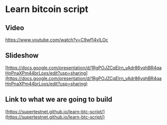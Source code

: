 # Learn bitcoin script

## Video

https://www.youtube.com/watch?v=C9wf14vlLOc

## Slideshow

[https://docs.google.com/presentation/d/1RgPOJZCqEIrn_yAdr86yqhBR4qaHnPnaXPm44brLoxs/edit?usp=sharing](https://docs.google.com/presentation/d/1RgPOJZCqEIrn_yAdr86yqhBR4qaHnPnaXPm44brLoxs/edit?usp=sharing)

## Link to what we are going to build

[https://supertestnet.github.io/learn-btc-script/](https://supertestnet.github.io/learn-btc-script/)
